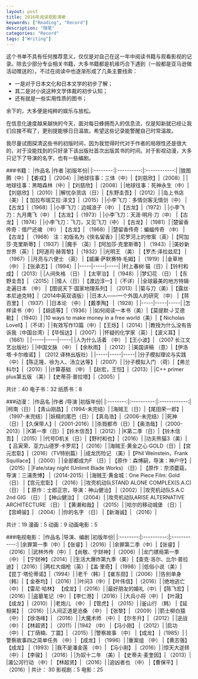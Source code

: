 ```yaml
---
layout: post
title: 2016年阅读观影清单
keywords: ["Reading", "Record"]
description: "随笔"
categories: "Record"
tags: ["Writing"]
---
```

这个书单不具有任何推荐意义，仅仅是对自己在这一年中阅读书籍与观看影视的记录。除去少部分专业相关书籍，大多书籍都是机缘巧合下遇到（一般都是亚马逊做活动赠送的）。不过在阅读中也逐渐形成了几条主要线索：
* 一是对于日本文化和日本文学的初步了解；
* 其二是对小说这种文学体裁的初步认知；
* 还有就是一些实用性质的图书；

余下的，大多便是纯粹的娱乐与放松。

在信息化速度越来越快的今天，面对每日蜂拥而入的信息流，仅是知新就已经让我们应接不暇了，更别提能够日日温故。希望这些记录能警醒自己时常温故。

我尽量试图探清这些书的初版时间，因为我觉得时代对于作者的局限性还是很大的，对于没能找到的只好录下该出版社首次出版其书的时间。对于影视动漫，大多只记下了导演的名字，也有一些编剧。

###书籍：
|作品名    |作者    |初版年份|
|:--------:|:----------:|:------------:|
|狼图腾（中）|【姜戎】|（2004）|
|地球往事：三体（中）|【刘慈欣】|（2008）|
|地球往事：黑暗森林（中）|【刘慈欣】|（2008）|
|地球往事：死神永生（中）|【刘慈欣】|（2010）|
|解忧杂货店（日）|【东野圭吾】|（2012）|
|岛上书店（美）|【 加拉布瑞艾拉·泽文】|（2015）|
|小李飞刀：多情剑客无情剑（中） |【古龙】|（1968）|
|小李飞刀：边城浪子（中） |【古龙】|（1972）|
|小李飞刀：九月鹰飞（中） |【古龙】|（1973）|
|小李飞刀：天涯·明月·刀（中） |【古龙】|（1974）|
|小李飞刀：飞刀，又见飞刀（中） |【古龙】|（1981）|
|楚留香传奇：借尸还魂 （中） |【古龙】| （1968）|
|楚留香传奇：蝙蝠传奇 （中） |【古龙】| （1968） 注：初版名为《侠名留香》|
|尼罗河上的惨案（英）|【阿加莎·克里斯蒂】|（1937）|
|魔手 （英）|【阿加莎·克里斯蒂】| （1943）|
|美妙新世界（英）|【阿道司·赫胥黎】|（1932）|
|光明王 （美） |【罗杰·泽拉兹尼】 |（1967）|
|月亮与六便士 （英） |【威廉·萨默赛特·毛姆】| （1919）|
|金草地（中） |【张承志】|（1994）|
|-----|-----|-----|
|村上春树·猫（日）|【铃村和成】|（2013）|
|人间失格 （日） |【太宰治】 |（1948）|
|梦幻花 （日） |【东野圭吾】| （2015）|
|情人（日）|【渡边淳一】|（不详）|
|全球最美的地方特辑·走遍日本 （中） |【图说天下·国家地理系列】| （2013）|
|菊与刀（美）|【露丝·本尼迪克特】|（2014中英双语版）|
|日本人——一个外国人的研究 （中） |【蒋百里】| （1937）|
|日本论 （中）|【戴季陶】 |（1928）|
|-----|-----|-----|
|怎样读书（中） |【胡适等】|（1936）|
|如何阅读一本书（美）|【莫提默·J·艾德勒】|（1940）|
|10 ways to make money in a free world（美）|【 Nicholas Lovell】|（不详）|
|有效写作13篇（中）|【王烁】|（2014）|
|教授为什么没有告诉我（中国台湾）|【毕恒达】|（2007）|
|怀疑的化学家（英）|【波义耳】|（1661）|
|-----|-----|-----|
|人为什么活着 （中） |【王小波】| （2007 长江文艺出版社）|
|中国文脉 （中） |【余秋雨】 |（2012）|
|美国讲稿 （意）|【伊洛塔·卡尔维诺】| （2012 译林出版社）|
|-----|-----|-----|
|分子模拟理论与实践 （中）|【陈正隆、徐为人、汤立达等】|（2007）|
|分子模拟入门 （荷）|【弗兰科尔】|（2010）|
|计算基础 （中） |【赵宏，王恺】|（2013）|
|C++ primer plus第五版 （美）|【史蒂芬·普拉塔】|（2005）|

共计：40
电子书：32
纸质书：8

###动漫：
|作品名    |作者 /导演   |初版年份|
|:--------:|:----------:|:------------:|
|柯南（日）|【青山刚昌】|（1994-未完结）|
|海贼王（日）|【尾田荣一郎】|（1997-未完结）|
|妖精的尾巴（日）|【真岛浩】|（2006-未完结）|
|死神（日）|【久保带人】|（2001-2016）|
|杀戮都市（日）|【奥浩哉】|（2000-2013）|
|K第一季（日）|【铃木信吾】|（2012）|
|K第二季（日）|【铃木信吾】|（2015）|
|代号D机关（日）|【野村和也】|（2016）|
|功夫熊猫3（美）|【 吕寅荣、亚力山德罗·卡罗尼】|（2016）|
|海贼王·黄金之心·GOLD（日）|【宫元宏彰】|（2016）（TV特别篇）|
|成龙历险记 （美）|【Phil Weinstein，Frank Squillace】|（2000）|
|全部都成为F （日）| 【原作：森博嗣，导演：神户守】| （2015）|
|Fate/stay night (Unlimit Blade Works) （日）| 【原作：奈须蘑菇，导演：三浦贵博】 |（2014-2015）|
|海贼王·黄金城：One Piece Film: Gold （日） |【宫元宏彰】| （2016）|
|攻壳机动队STAND ALONE COMPLEX(S.A.C) （日） |【 原作：士郎正宗，导演：神山健治】 |（2002）|
|攻壳机动队S.A.C 2nd GIG （日） |【神山健治】| （2004）|
|攻壳机动队ARISE ALTERNATIVE ARCHITECTURE （日） |【黄濑和哉】| （2015）|
|哈尔的移动城堡 （日）| 【宫崎骏】| （2004）|
|你的名字 （日） |【新海诚】| （2016）|

共计：19
漫画：5
动画：9
动画电影：5

###电视电影：
|作品名    |导演、编剧   |初版年份|
|:--------:|:----------:|:------------:|
|余罪第一季（中）|【张睿】|（2016）|
|余罪第二季（中）|【张睿】|（2016）|
|武林外传（中）| 【尚敬、宁财神】|（2006）|
|龙门镖局第一季（中） |【宁财神】（2014）|
|生活大爆炸第九季（美）|【查克·洛尔、比尔·普拉迪】|（2016）|
|两杠大烟枪（英）|【盖·里奇】|（1998）|
|低俗小说（美）|【昆丁·塔伦蒂诺】|（1994）|
|老千（韩）|【崔东勋】|（2006）|
|告别单身（韩）|【 金泰均】|（2016）|
|叶问3（中）|【叶伟信】|（2016）|
|绝地逃亡（中）| 【雷尼·哈林】 【成龙】|（2016）|
|最好朋友的婚礼（中）|【陈飞宏】|（2016）|
|盗墓笔记（中）|【李仁港】|（2016）|
|大兵小将（中）| 【叶晟】 【成龙】|（2010）|
|老炮儿 （中） |【管虎】| （2015）|
|釜山行 （韩） |【延相昊】| （2016）|
|人间正道是沧桑 （中） |【张黎】| （2009）|
|箭士柳白猿 （中）| 【徐浩峰】| （2016）|
|大魔术师 （中）| 【尔冬升】| （2012）|
|逆战 （中）| 【林超贤】| （2011）|
|1942 （中） |【冯小刚】 |（2012）|
|启功 （中）| 【丁荫楠、丁震】| （2015）|
|警察故事 （中） |【成龙】 |（1985）|
|警察故事四之简单任务 （中）| 【成龙】| （1996）|
|重案组 （中） |【黄志强】【成龙】 |（1993）|
|我不是潘金莲 （中）| 【冯小刚】 |（2016）|
|惊天大逆转 （中）| 【李骏】| （2016）|
|为奴十二年 （美）| 【史蒂夫·麦奎因】| （2013）|
|湄公河行动 （中）| 【林超贤】| （2016）|
|追凶者也 （中） |【曹保平】| （2016）|
共计： 30
影视剧：5
电影：25